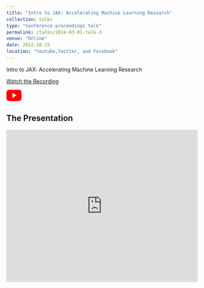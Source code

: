 ```yaml
---
title: "Intro to JAX: Accelerating Machine Learning Research"
collection: talks
type: "Conference proceedings talk"
permalink: /talks/2014-03-01-talk-3
venue: "Online"
date: 2022-10-22
location: "Youtube,Twitter, and Facebook"
---
```


Intro to JAX: Accelerating Machine Learning Research


[Watch the Recording](https://www.youtube.com/live/ajUDVZbZ4TI?si=mgrqxaD9fIsZmJPc)

<a href="https://www.youtube.com/live/ajUDVZbZ4TI?si=mgrqxaD9fIsZmJPc">
  <img src="https://raw.githubusercontent.com/Ruqyai/ruqyai.github.io/main/images/youtube.png" alt="YouTube" style="width: 40px; height: 30px;">
</a>

## The Presentation

<iframe src="https://docs.google.com/presentation/d/e/2PACX-1vSpZzXkmG_9JsOOoKDB3UHUxWjpTtdcGYk7T0WnL8uwkORV-GesjoOQJRTwYbjWBceTfxIu2tbZ2ppI/embed?start=false&loop=false&delayms=3000" frameborder="0" width="100%" height="400px" allowfullscreen="true" mozallowfullscreen="true" webkitallowfullscreen="true"></iframe>